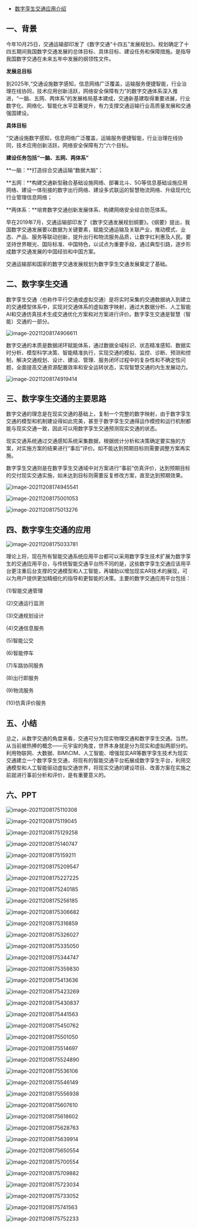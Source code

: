 - [数字孪生交通应用介绍](https://mp.weixin.qq.com/s/Pr1kJ_1Wfghq5bcHEZ7x8g)

## 一、背景

今年10月25日，交通运输部印发了《数字交通“十四五”发展规划》。规划确定了十四五期间我国数字交通发展的总体目标、具体目标、建设任务和保障措施。是指导我国数字交通在未来五年中发展的纲领性文件。

**发展总目标**

到2025年,“交通设施数字感知，信息网络广泛覆盖，运输服务便捷智能，行业治理在线协同，技术应用创新活跃，网络安全保障有力”的数字交通体系深入推进，“一脑、五网、两体系”的发展格局基本建成，交通新基建取得重要进展，行业数字化、网络化、智能化水平显著提升，有力支撑交通运输行业高质量发展和交通强国建设。

**具体目标**

“交通设施数字感知，信息网络广泛覆盖，运输服务便捷智能，行业治理在线协同，技术应用创新活跃，网络安全保障有力”六个目标。

**建设任务包括“一脑、五网、两体系”**

**一脑：**打造综合交通运输“数据大脑”；

**五网：**构建交通新型融合基础设施网络、部署北斗、5G等信息基础设施应用网络、建设一体衔接的数字出行网络、建设多式联运的智慧物流网络、升级现代化行业管理信息网络；

**两体系：**培育数字交通创新发展体系、构建网络安全综合防范体系。

早在2019年7月，交通运输部印发了《数字交通发展规划纲要》。《纲要》提出，我国数字交通发展要以数据为关键要素，赋能交通运输及关联产业，推动模式、业态、产品、服务等联动创新，提升出行和物流服务品质，让数字红利惠及人民。要坚持世界眼光、国际标准、中国特色，以试点为重要手段，通过典型引路，逐步形成数字交通发展的中国经验和中国方案。

交通运输部和国家的数字交通发展规划为数字孪生交通发展奠定了基础。

## 二、数字孪生交通

数字孪生交通（也称作平行交通或虚拟交通）是将实时采集的交通数据纳入到建立的交通模型体系中，实现对交通体系的虚拟数字映射，通过大数据分析、人工智能AI和交通仿真技术生成交通优化方案和对方案进行评价。数字孪生交通是智慧（智能）交通的一部分。

![image-20211208174906611](https://gitee.com/er-huomeng/img/raw/master/image-20211208174906611.png)

数字交通的本质是数据闭环赋能体系，通过数据全域标识、状态精准感知、数据实时分析、模型科学决策、智能精准执行，实现交通的模拟、监控、诊断、预测和控制，解决交通规划、设计、建设、管理、服务闭环过程中的复杂性和不确定性问题，全面提高交通资源配置效率和安全运转状态，实现智慧交通的内生发展动力。

![image-20211208174919414](https://gitee.com/er-huomeng/img/raw/master/image-20211208174919414.png)

## 三、数字孪生交通的主要思路

数字交通的理念是在现实交通的基础上，复制一个完整的数字映射，由于数字孪生交通的模型和机制建设得如此完美，甚至于数字孪生交通得运作模控和运行机制都能与现实交通一致，因此可以用数字孪生交通预测现实交通的状态。

现实交通系统通过交通感知系统采集数据，根据统计分析和决策确定要实施的方案，对实施方案的结果进行“事后”评价。如不能达到预期目标则需要调整方案再实施。

数字孪生交通则是在数字孪生交通域中对方案进行“事前”仿真评价，达到预期目标的交付现实交通实施，如未达到目标则需要反复修改方案，直至达到预期效果。

![image-20211208174945541](https://gitee.com/er-huomeng/img/raw/master/image-20211208174945541.png)

![image-20211208175001053](https://gitee.com/er-huomeng/img/raw/master/image-20211208175001053.png)

![image-20211208175013276](https://gitee.com/er-huomeng/img/raw/master/image-20211208175013276.png)

## 四、数字孪生交通的应用

![image-20211208175033781](https://gitee.com/er-huomeng/img/raw/master/image-20211208175033781.png)

理论上将，现在所有智能交通系统应用平台都可以采用数字孪生技术扩展为数字孪生的交通应用平台，与传统智能交通平台所不同的是，这些数字孪生交通应该用平台更注重后台支撑的交通模型和人工智能，再辅助以增加现实AR技术的展现，可以为用户提供更加精细化的指导和更智能的决策。主要的数字交通应用平台包括：

(1)智能交通管理

(2)交通运行监测

(3)交通规划设计

(4)交通信息服务

(5)智能公交

(6)智能停车

(7)车路协同服务

(8)出行即服务

(9)物流服务

(10)仿真评价服务

## 五、小结

总之，从数字交通的角度来看，交通可分为现实物理交通和数字孪生交通。当然，从当前被热捧的概念——元宇宙的角度，世界本身就是分为现实和虚拟两部分的。利用物联网、大数据、BIM\CIM、人工智能、增强现实AR等数字孪生技术为现实交通建立一个数字孪生交通，将现有的智能交通平台拓展成数字孪生平台，利用交通模型和人工智能驱动虚拟交通世界，将现实交通的建设项目、改善方案在实施之前就进行事前分析和评价，是有重要意义的。

## 六、PPT

![image-20211208175110308](https://gitee.com/er-huomeng/img/raw/master/image-20211208175110308.png)

![image-20211208175119045](https://gitee.com/er-huomeng/img/raw/master/image-20211208175119045.png)

![image-20211208175129258](https://gitee.com/er-huomeng/img/raw/master/image-20211208175129258.png)

![image-20211208175140747](https://gitee.com/er-huomeng/img/raw/master/image-20211208175140747.png)

![image-20211208175159211](https://gitee.com/er-huomeng/img/raw/master/image-20211208175159211.png)

![image-20211208175209547](https://gitee.com/er-huomeng/img/raw/master/image-20211208175209547.png)

![image-20211208175227225](https://gitee.com/er-huomeng/img/raw/master/image-20211208175227225.png)

![image-20211208175240185](https://gitee.com/er-huomeng/img/raw/master/image-20211208175240185.png)

![image-20211208175256185](https://gitee.com/er-huomeng/img/raw/master/image-20211208175256185.png)

![image-20211208175306682](https://gitee.com/er-huomeng/img/raw/master/image-20211208175306682.png)

![image-20211208175316859](https://gitee.com/er-huomeng/img/raw/master/image-20211208175316859.png)

![image-20211208175326027](https://gitee.com/er-huomeng/img/raw/master/image-20211208175326027.png)

![image-20211208175335050](https://gitee.com/er-huomeng/img/raw/master/image-20211208175335050.png)

![image-20211208175344747](https://gitee.com/er-huomeng/img/raw/master/image-20211208175344747.png)

![image-20211208175359830](https://gitee.com/er-huomeng/img/raw/master/image-20211208175359830.png)

![image-20211208175413636](https://gitee.com/er-huomeng/img/raw/master/image-20211208175413636.png)

![image-20211208175423269](https://gitee.com/er-huomeng/img/raw/master/image-20211208175423269.png)

![image-20211208175430837](https://gitee.com/er-huomeng/img/raw/master/image-20211208175430837.png)

![image-20211208175441563](https://gitee.com/er-huomeng/img/raw/master/image-20211208175441563.png)

![image-20211208175450762](https://gitee.com/er-huomeng/img/raw/master/image-20211208175450762.png)

![image-20211208175501050](https://gitee.com/er-huomeng/img/raw/master/image-20211208175501050.png)

![image-20211208175514697](https://gitee.com/er-huomeng/img/raw/master/image-20211208175514697.png)

![image-20211208175524890](https://gitee.com/er-huomeng/img/raw/master/image-20211208175524890.png)

![image-20211208175536106](https://gitee.com/er-huomeng/img/raw/master/image-20211208175536106.png)

![image-20211208175546149](https://gitee.com/er-huomeng/img/raw/master/image-20211208175546149.png)

![image-20211208175556938](https://gitee.com/er-huomeng/img/raw/master/image-20211208175556938.png)

![image-20211208175607610](https://gitee.com/er-huomeng/img/raw/master/image-20211208175607610.png)

![image-20211208175618602](https://gitee.com/er-huomeng/img/raw/master/image-20211208175618602.png)

![image-20211208175628763](https://gitee.com/er-huomeng/img/raw/master/image-20211208175628763.png)

![image-20211208175639914](https://gitee.com/er-huomeng/img/raw/master/image-20211208175639914.png)

![image-20211208175650554](https://gitee.com/er-huomeng/img/raw/master/image-20211208175650554.png)

![image-20211208175700554](https://gitee.com/er-huomeng/img/raw/master/image-20211208175700554.png)

![image-20211208175709882](https://gitee.com/er-huomeng/img/raw/master/image-20211208175709882.png)

![image-20211208175723034](https://gitee.com/er-huomeng/img/raw/master/image-20211208175723034.png)

![image-20211208175733052](https://gitee.com/er-huomeng/img/raw/master/image-20211208175733052.png)

![image-20211208175741563](https://gitee.com/er-huomeng/img/raw/master/image-20211208175741563.png)

![image-20211208175752233](https://gitee.com/er-huomeng/img/raw/master/image-20211208175752233.png)